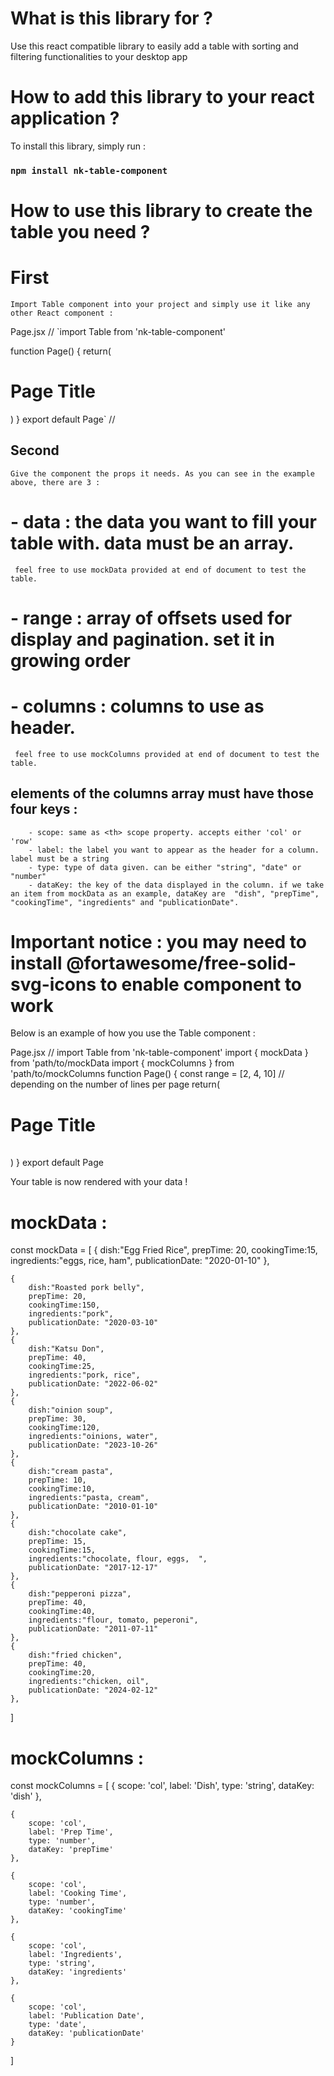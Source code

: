 # What is this library for ?
Use this react compatible library to easily add a table with sorting and filtering functionalities to your desktop app

# How to add this library to your react application ? 
To install this library, simply run : 
### `npm install nk-table-component`

# How to use this library to create the table you need ? 

# First
    Import Table component into your project and simply use it like any other React component : 

Page.jsx
//
`import Table from 'nk-table-component'

function Page() {
    return(
        <div>
            <h1>Page Title</h1>
            <Table data={} range={} columns={}/>
        </div>
    )
}
export default Page`
//
## Second
    Give the component the props it needs. As you can see in the example above, there are 3 :

#    - data : the data you want to fill your table with. data must be an array. 
     feel free to use mockData provided at end of document to test the table.  
#    - range : array of offsets used for display and pagination. set it in growing order
#    - columns : columns to use as header. 
     feel free to use mockColumns provided at end of document to test the table.
##     elements of the columns array must have those four keys :
        - scope: same as <th> scope property. accepts either 'col' or 'row'
        - label: the label you want to appear as the header for a column. label must be a string
        - type: type of data given. can be either "string", "date" or "number"
        - dataKey: the key of the data displayed in the column. if we take an item from mockData as an example, dataKey are  "dish", "prepTime", "cookingTime", "ingredients" and "publicationDate".   

# Important notice : you may need to install @fortawesome/free-solid-svg-icons to enable component to work
Below is an example of how you use the Table component : 

Page.jsx
//
import Table from 'nk-table-component'
import { mockData } from 'path/to/mockData
import { mockColumns } from 'path/to/mockColumns
function Page() {
    const range = [2, 4, 10] // depending on the number of lines per page
    return(
        <div>
            <h1>Page Title</h1>
            <Table data={mockData} range={range} columns={mockColumns}/>
        </div>
    )
}
export default Page

Your table is now rendered with your data ! 

# mockData : 
const mockData = [
    {
        dish:"Egg Fried Rice",
        prepTime: 20, 
        cookingTime:15, 
        ingredients:"eggs, rice, ham",
        publicationDate: "2020-01-10"
    },

    {
        dish:"Roasted pork belly",
        prepTime: 20, 
        cookingTime:150, 
        ingredients:"pork",
        publicationDate: "2020-03-10"
    },
    {
        dish:"Katsu Don",
        prepTime: 40, 
        cookingTime:25, 
        ingredients:"pork, rice",
        publicationDate: "2022-06-02"
    },
    {
        dish:"oinion soup",
        prepTime: 30, 
        cookingTime:120, 
        ingredients:"oinions, water",
        publicationDate: "2023-10-26"
    },
    {
        dish:"cream pasta",
        prepTime: 10, 
        cookingTime:10, 
        ingredients:"pasta, cream",
        publicationDate: "2010-01-10"
    },
    {
        dish:"chocolate cake",
        prepTime: 15, 
        cookingTime:15, 
        ingredients:"chocolate, flour, eggs,  ",
        publicationDate: "2017-12-17"
    },
    {
        dish:"pepperoni pizza",
        prepTime: 40, 
        cookingTime:40, 
        ingredients:"flour, tomato, peperoni",
        publicationDate: "2011-07-11"
    },
    {
        dish:"fried chicken",
        prepTime: 40, 
        cookingTime:20, 
        ingredients:"chicken, oil",
        publicationDate: "2024-02-12"
    },
    
]

# mockColumns :
const mockColumns = [
    {
        scope: 'col',
        label: 'Dish',
        type: 'string',
        dataKey: 'dish'
    },

    {
        scope: 'col',
        label: 'Prep Time',
        type: 'number',
        dataKey: 'prepTime'
    },

    {
        scope: 'col',
        label: 'Cooking Time',
        type: 'number',
        dataKey: 'cookingTime'
    },

    {
        scope: 'col',
        label: 'Ingredients',
        type: 'string',
        dataKey: 'ingredients'
    },
     
    {
        scope: 'col',
        label: 'Publication Date',
        type: 'date',
        dataKey: 'publicationDate'
    }
]

